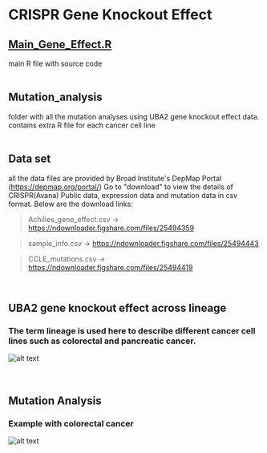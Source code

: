 # CRISPR Gene Knockout Effect

## [Main_Gene_Effect.R](https://github.com/jameshyojaelee/Gene_knockout_effect/raw/main/Main_Gene_effect.R)
main R file with source code <br />
<br />

## Mutation_analysis
folder with all the mutation analyses using UBA2 gene knockout effect data. contains extra R file for each cancer cell line <br />
<br />

## Data set
all the data files are provided by Broad Institute's DepMap Portal (https://depmap.org/portal/)
Go to "download" to view the details of CRISPR(Avana) Public data, expression data and mutation data in csv format. Below are the download links:

>Achilles_gene_effect.csv -> https://ndownloader.figshare.com/files/25494359

>sample_info.csv -> https://ndownloader.figshare.com/files/25494443

>CCLE_mutations.csv -> https://ndownloader.figshare.com/files/25494419 

<br />

## UBA2 gene knockout effect across lineage 
### **The term lineage is used here to describe different cancer cell lines such as colorectal and pancreatic cancer.**
![alt text](https://github.com/jameshyojaelee/gene_knockout_effect/blob/main/UBA2_gene_KO_effect_per_lineage.png)
<br />
<br />
<br />

## Mutation Analysis
### Example with colorectal cancer
![alt text](https://github.com/jameshyojaelee/gene_knockout_effect/blob/main/mutation_analysis/analysis%20results/colorectal.png)
<br />
<br />
<br />
